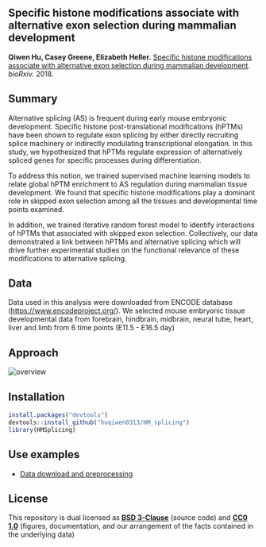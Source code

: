 ## Specific histone modifications associate with alternative exon selection during mammalian development

**Qiwen Hu, Casey Greene, Elizabeth Heller.** [Specific histone modifications associate with alternative exon selection during mammalian development](https://doi.org/10.1101/361816). _bioRxiv._ 2018.

## Summary

Alternative splicing (AS) is frequent during early mouse embryonic development. 
Specific histone post-translational modifications (hPTMs) have been shown to regulate exon splicing by either directly recruiting splice machinery or indirectly modulating transcriptional elongation. 
In this study, we hypothesized that hPTMs regulate expression of alternatively spliced genes for specific processes during differentiation.

To address this notion, we trained supervised machine learning models to relate global hPTM enrichment to AS regulation during mammalian tissue development.
We found that specific histone modifications play a dominant role in skipped exon selection among all the tissues and developmental time points examined. 

In addition, we trained iterative random forest model to identify interactions of hPTMs that associated with skipped exon selection.
Collectively, our data demonstrated a link between hPTMs and alternative splicing which will drive further experimental studies on the functional relevance of these modifications to alternative splicing.

## Data
Data used in this analysis were downloaded from ENCODE database (https://www.encodeproject.org/). We selected mouse embryonic tissue developmental data from forebrain, hindbrain, midbrain, neural tube, heart, liver and limb from 6 time points (E11.5 - E16.5 day)

## Approach
![overview](https://github.com/huqiwen0313/HM_splicing/blob/master/figs/cover.figure.png)

## Installation

```r
install.packages("devtools")
devtools::install_github("huqiwen0313/HM_splicing")
library(HMSplicing)
```
## Use examples
* [Data download and preprocessing](https://github.com/huqiwen0313/HM_splicing/blob/master/man/data.processing.md)

## License 

This repository is dual licensed as **[BSD 3-Clause](https://github.com/huqiwen0313/HM_splicing/blob/master/LICENSE_BSD-3.md)** (source code) and **[CC0 1.0](https://github.com/huqiwen0313/HM_splicing/blob/master/license_CC0.md)** (figures, documentation, and our arrangement of the facts contained in the underlying data)

